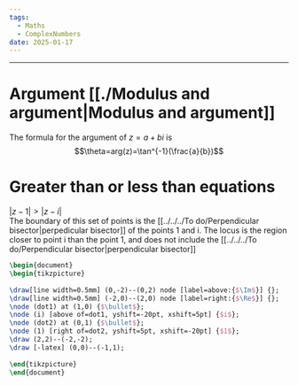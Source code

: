 ```yaml
---
tags:
  - Maths
  - ComplexNumbers
date: 2025-01-17
---
```

---  
# Argument [[./Modulus and argument|Modulus and argument]]  
The formula for the argument of $z=a+bi$  is $$\theta=arg(z)=\tan^{-1}(\frac{a}{b})$$  
# Greater than or less than equations  
$|z-1|>|z-i|$  
The boundary of this set of points is the [[../../../To do/Perpendicular bisector|perpedicular bisector]] of the points 1 and i. The locus is the region closer to point i than the point 1, and does not include the [[../../../To do/Perpendicular bisector|perpendicular bisector]]  
  
```tikz  
\begin{document}  
\begin{tikzpicture}  
  
\draw[line width=0.5mm] (0,-2)--(0,2) node [label=above:{$\Im$}] {};  
\draw[line width=0.5mm] (-2,0)--(2,0) node [label=right:{$\Re$}] {};  
\node (dot1) at (1,0) {$\bullet$};  
\node (i) [above of=dot1, yshift=-20pt, xshift=5pt] {$i$};  
\node (dot2) at (0,1) {$\bullet$};  
\node (1) [right of=dot2, yshift=5pt, xshift=-20pt] {$1$};  
\draw (2,2)--(-2,-2);  
\draw [-latex] (0,0)--(-1,1);  
  
\end{tikzpicture}  
\end{document}  
```  

